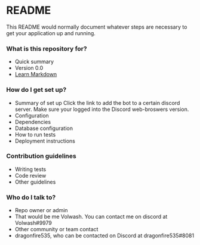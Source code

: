 # README #

This README would normally document whatever steps are necessary to get your application up and running.

### What is this repository for? ###

* Quick summary
* Version 0.0
* [Learn Markdown](https://bitbucket.org/tutorials/markdowndemo)

### How do I get set up? ###

* Summary of set up
Click the link to add the bot to a certain discord server. Make sure your logged into the Discord web-broswers version.
* Configuration
* Dependencies
* Database configuration
* How to run tests
* Deployment instructions

### Contribution guidelines ###

* Writing tests
* Code review
* Other guidelines

### Who do I talk to? ###

* Repo owner or admin
* That would be me Volwash. You can contact me on discord at Volwash#9979
* Other community or team contact
* dragonfire535, who can be contacted on Discord at dragonfire535#8081
